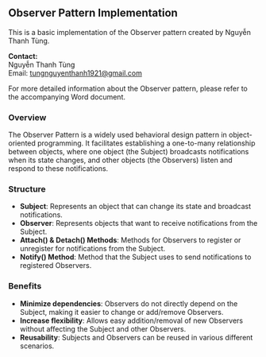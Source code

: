 ## Observer Pattern Implementation

This is a basic implementation of the Observer pattern created by Nguyễn Thanh Tùng.

**Contact:** <br>
Nguyễn Thanh Tùng <br>
Email: tungnguyenthanh1921@gmail.com <br>

For more detailed information about the Observer pattern, please refer to the accompanying Word document.

### Overview

The Observer Pattern is a widely used behavioral design pattern in object-oriented programming. It facilitates establishing a one-to-many relationship between objects, where one object (the Subject) broadcasts notifications when its state changes, and other objects (the Observers) listen and respond to these notifications.

### Structure

- **Subject**: Represents an object that can change its state and broadcast notifications.
- **Observer**: Represents objects that want to receive notifications from the Subject.
- **Attach() & Detach() Methods**: Methods for Observers to register or unregister for notifications from the Subject.
- **Notify() Method**: Method that the Subject uses to send notifications to registered Observers.

### Benefits

- **Minimize dependencies**: Observers do not directly depend on the Subject, making it easier to change or add/remove Observers.
- **Increase flexibility**: Allows easy addition/removal of new Observers without affecting the Subject and other Observers.
- **Reusability**: Subjects and Observers can be reused in various different scenarios.
